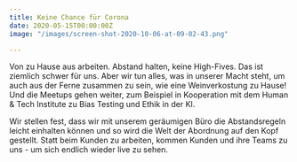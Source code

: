 ```yaml
---
title: Keine Chance für Corona
date: 2020-05-15T00:00:00Z
image: "/images/screen-shot-2020-10-06-at-09-02-43.png"

---
```

Von zu Hause aus arbeiten. Abstand halten, keine High-Fives. Das ist ziemlich schwer für uns. Aber wir tun alles, was in unserer Macht steht, um auch aus der Ferne zusammen zu sein, wie eine Weinverkostung zu Hause! Und die Meetups gehen weiter, zum Beispiel in Kooperation mit dem Human & Tech Institute zu Bias Testing und Ethik in der KI. 

Wir stellen fest, dass wir mit unserem geräumigen Büro die Abstandsregeln leicht einhalten können und so wird die Welt der Abordnung auf den Kopf gestellt. Statt beim Kunden zu arbeiten, kommen Kunden und ihre Teams zu uns - um sich endlich wieder live zu sehen.

